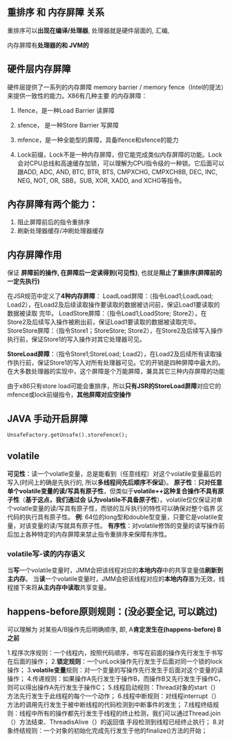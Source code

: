## 重排序 和 内存屏障 关系

重排序可以**出现在编译/处理器**, 处理器就是硬件层面的, 汇编, 

内存屏障有**处理器的和 JVM的**

## 硬件层内存屏障
硬件层提供了一系列的内存屏障 memory barrier / memory fence（Intel的提法）来提供一致性的能力。X86有几种主要
的内存屏障：

1. Ifence，是一种Load Barrier 读屏障

2. sfence， 是一种Store Barrier 写屏障

3. mfence，是一种全能型的屏障，具备lfence和sfence的能力

4. Lock前缀，Lock不是一种内存屏障，但它能完成类似内存屏障的功能。Lock会对CPU总线和高速缓存加锁，可以理解为CPU指令级的一种锁。它后面可以跟ADD, ADC, AND, BTC, BTR, BTS, CMPXCHG, CMPXCH8B, DEC, INC, NEG, NOT, OR, SBB，SUB, XOR, XADD, and XCHG等指令。

## 內存屏障有两个能力：

1. 阻止屏障前后的指令重排序
2. 刷新处理器缓存/冲刷处理器缓存





## 内存屏障作用

保证 **屏障前的操作, 在屏障后一定读得到(可见性)**, 也就是**阻止了重排序(屏障前的一定先执行)**

在JSR规范中定义了**4种内存屏障**：
LoadLoad屏障：（指令Load1;LoadLoad; Load2），在Load2及后续读取操作要读取的数据被访问前，保证Load1要读取的数据被读取
完毕。
LoadStore屏障：（指令Load1;LoadStore; Store2），在Store2及后续写入操作被刷出前，保证Load1要读取的数据被读取完毕。
StoreStore屏障：（指令Store1；StoreStore; Store2），在Store2及后续写入操作执行前，保证Store1的写入操作对其它处理器可见。

**StoreLoad屏障**：（指令Store1;StoreLoad; Load2），在Load2及后续所有读取操作执行前，保证Store1的写入对所有处理器可见。它的开销是四种屏障中最大的。在大多数处理器的实现中，这个屏障是个万能屏障，兼具其它三种内存屏障的功能

由于x86只有store load可能会重排序，所以**只有JSR的StoreLoad屏障**对应它的mfence或lock前缀指令，**其他屏障对应空操作**

## JAVA 手动开启屏障

```
UnsafeFactory.getUnsafe().storeFence();
```

## volatile

**可见性**：读一个volatle变量，总是能看到（任意线程）对这个volatile变量最后的写入(时间上的确是先执行的, 所以**多线程间先后顺序不保证**)。
**原子性**：**只对任意单个volatile变量的读/写具有原子性**，但类似于**volatile++**这种**复合操作不具有原子性**（**基于这点，我们通过会
认为volatile不具备原子性**）。volatile仅仅保证对单个volatle变量的读/写具有原子性，而锁的互斥执行的特性可以确保对整个临界
区代码的执行具有原子性。
**例**: 64位的long型和double型变量，只要它是volatile变量，对该变量的读/写就具有原子性。
**有序性**：对volatile修饰的变量的读写操作前后加上各种特定的内存屏障来禁止指令重排序来保障有序性。

### volatile写-读的内存语义
当**写**一个volatile变量时，JMM会把该线程对应的**本地内存**中的共享变量值**刷新到主内存**。
当**读**一个volatile变量时，JMM会把该线程对应的**本地内存**置为无效，线程接下来将**从主内存中读取**共享变量。



## happens-before原则规则：(没必要全记, 可以跳过)

可以理解为 对某些A/B操作先后明确顺序, 即, A**肯定发生在(happens-before) B 之前**

1.程序次序规则：一个线程内，按照代码顺序，书写在前面的操作先行发生于书写在后面的操作；
2.**锁定规则**：一个unLock操作先行发生于后面对同一个锁的lock操作；
3.**volatile变量**规则：对一个变量的写操作先行发生于后面对这个变量的读操作；
4.传递规则：如果操作A先行发生于操作B，而操作B又先行发生于操作C，则可以得出操作A先行发生于操作C；
5.线程启动规则：Thread对象的start（）方法先行发生于此线程的每个一个动作；
6.线程中断规则：对线程interrupt（）方法的调用先行发生于被中断线程的代码检测到中断事件的发生；
7.线程终结规则：线程中所有的操作都先行发生于线程的终止检测，我们可以通过Thread.join（）方法结束、ThreadisAlive（）的返回值
手段检测到线程已经终止执行；
8.对象终结规则：一个对象的初始化完成先行发生于他的finalize()方法的开始；
